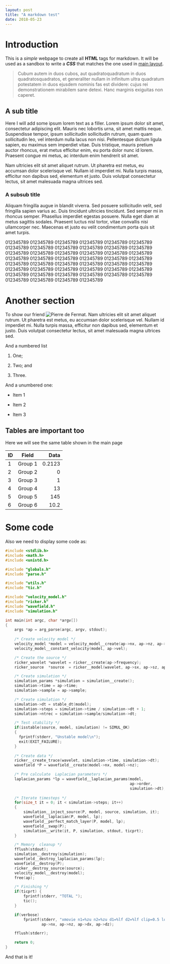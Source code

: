 ```yaml
---
layout: post
title: "A markdown test"
date: 2018-05-23
---
```


# Introduction

This is a *simple* webpage to create all **HTML** tags for markdown. It will 
be used as a sandbox to write a **_CSS_** that matches the one used in 
[main layout](/index.html).

> Cubum autem in duos cubos, aut quadratoquadratum in duos 
> quadratosquadratos, et generaliter nullam in infinitum ultra 
> quadratum potestatem in duos ejusdem nominis fas est dividere: 
> cujus rei demonstrationem mirabilem sane detexi. Hanc marginis 
> exiguitas non caperet.

## A sub title

Here I will add some ipsum lorem text as a filler.  Lorem ipsum dolor sit amet, 
consectetur adipiscing elit. Mauris nec lobortis urna, sit amet mattis neque. 
Suspendisse tempor, ipsum sollicitudin sollicitudin rutrum, quam quam 
sollicitudin leo, vel interdum nulla lacus non nisi. Pellentesque dictum 
ligula sapien, eu maximus sem imperdiet vitae. Duis tristique, mauris pretium 
auctor rhoncus, erat metus efficitur enim, eu porta dolor nunc id lorem. 
Praesent congue mi metus, ac interdum enim hendrerit sit amet. 

Nam ultricies elit sit amet aliquet rutrum. Ut pharetra est metus, eu accumsan 
dolor scelerisque vel. Nullam id imperdiet mi. Nulla turpis massa, efficitur 
non dapibus sed, elementum et justo. Duis volutpat consectetur lectus, sit 
amet malesuada magna ultrices sed.

### A subsub title

Aliquam fringilla augue in blandit viverra. Sed posuere sollicitudin velit, sed 
fringilla sapien varius ac. Duis tincidunt ultricies tincidunt. Sed semper mi 
in rhoncus semper. Phasellus imperdiet egestas posuere. Nulla eget diam at 
metus sagittis sodales. Praesent luctus nisl tortor, vitae convallis nisi 
ullamcorper nec. Maecenas et justo eu velit condimentum porta quis sit amet 
turpis.

012345789 012345789 012345789 012345789 012345789 012345789 012345789 012345789 
012345789 012345789 012345789 012345789 012345789 012345789 012345789 012345789 
012345789 012345789 012345789 012345789 012345789 012345789 012345789 012345789 
012345789 012345789 012345789 012345789 012345789 012345789 012345789 012345789 
012345789 012345789 012345789 012345789 012345789 012345789 012345789 012345789 
012345789 012345789 012345789 012345789 012345789 012345789 

# Another section

To show our friend ![Pierre de Fermat](https://upload.wikimedia.org/wikipedia/commons/f/f3/Pierre_de_Fermat.jpg).
Nam ultricies elit sit amet aliquet rutrum. Ut pharetra est metus, eu accumsan 
dolor scelerisque vel. Nullam id imperdiet mi. Nulla turpis massa, efficitur 
non dapibus sed, elementum et justo. Duis volutpat consectetur lectus, sit 
amet malesuada magna ultrices sed.

And a numbered list

1. One;

2. Two; and

3. Three.

And a unumbered one:

* Item 1

* Item 2

* Item 3


## Tables are important too

Here we will see the same table shown in the main page

| ID  | Field   | Data   |
|-----|:-------:|-------:|
|  1  | Group 1 | 0.2123 |
|  2  | Group 2 | 0      |
|  3  | Group 3 | 1      |
|  4  | Group 4 | 13     |
|  5  | Group 5 | 145    |
|  6  | Group 6 | 10.2   |

# Some code

Also we need to display some code as:

```C
#include <stdlib.h>
#include <math.h>
#include <unistd.h>

#include "globals.h"
#include "parse.h"

#include "utils.h"
#include "tic.h"

#include "velocity_model.h"
#include "ricker.h"
#include "wavefield.h"
#include "simulation.h"

int main(int argc, char *argv[])
{
    args *ap = arg_parse(argc, argv, stdout);
    
    /* Create velocity model */
    velocity_model *model = velocity_model__create(ap->nx, ap->nz, ap->dx, ap->dz);
    velocity_model__constant_velocity(model, ap->vel);

    /* Create the source */
    ricker_wavelet *wavelet = ricker__create(ap->frequency);
    ricker_source  *source  = ricker__model(wavelet, ap->sx, ap->sz, ap->sd); 

    /* Create simulation */
    simulation_params *simulation = simulation__create();
    simulation->time = ap->time;
    simulation->sample = ap->sample;

    /* Create simulation */
    simulation->dt = stable_dt(model);
    simulation->steps = simulation->time / simulation->dt + 1;
    simulation->ntrec = simulation->sample/simulation->dt;

    /* Test stability */
    if(isstable(source, model, simulation) != SIMUL_OK)
    {
      fprintf(stderr, "Unstable model\n");
      exit(EXIT_FAILURE);
    }
    
    /* Create data */
    ricker__create_trace(wavelet, simulation->time, simulation->dt);
    wavefield *P = wavefield__create(model->nx, model->nz);

    /* Pre calculate  Laplacian parameters */
    laplacian_params *lp = wavefield__laplacian_params(model, 
                                                       ap->order, 
                                                       simulation->dt);
    
    /* Iterate timesteps */
    for(size_t it = 0; it < simulation->steps; it++)
    {
        simulation__inject_source(P, model, source, simulation, it);
        wavefield__laplacian(P, model, lp);
        wavefield__perfect_match_layer(P, model, lp);
        wavefield__swap(P);
        simulation__write(it, P, simulation, stdout, ticprt);
    }

    /* Memory  cleanup */
    fflush(stdout);
    simulation__destroy(simulation);
    wavefield__destroy_laplacian_params(lp);
    wavefield__destroy(P);
    ricker__destroy_source(source);
    velocity_model__destroy(model);
    free(ap);

    /* Finishing */
    if(ticprt) {
        fprintf(stderr, "TOTAL ");
        tic();
    }

    if(verbose)
        fprintf(stderr, "xmovie n1=%zu n2=%zu d1=%lf d2=%lf clip=0.5 loop=2\n", 
                ap->nx, ap->nz, ap->dx, ap->dz);

    fflush(stderr);

    return 0;
}
```

And that is it!

